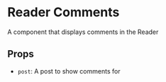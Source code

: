 # Reader Comments

A component that displays comments in the Reader

## Props

- `post`: A post to show comments for